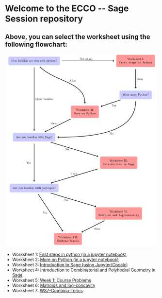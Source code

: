 # Welcome to the ECCO -- Sage Session repository

## Above, you can select the worksheet using the following flowchart:

![Flowchart](https://github.com/jplab/Sage-ECCO/blob/main/flow_week2.png?raw=true)

+ Worksheet 1: [First steps in python (in a jupyter notebook)](https://raw.githubusercontent.com/jplab/Sage-ECCO/main/WS1-First%20steps%20in%20python.ipynb)
+ Worksheet 2: [More on Python (in a jupyter notebook)](https://raw.githubusercontent.com/jplab/Sage-ECCO/main/WS2-More%20on%20Python.ipynb)
+ Worksheet 3: [Introduction to Sage (using Jupyter/Cocalc)](https://raw.githubusercontent.com/jplab/Sage-ECCO/main/WS3-Introduction%20to%20Sage.ipynb)
+ Worksheet 4: [Introduction to Combinatorial and Polyhedral Geometry in Sage](https://raw.githubusercontent.com/jplab/Sage-ECCO/main/WS4-Introduction%20to%20Polyhedral%20Geometry.ipynb)
+ Worksheet 5: [Week 1: Course Problems](https://raw.githubusercontent.com/jplab/Sage-ECCO/main/WS5-Course%20Problems.ipynb)
+ Worksheet 6: [Matroids and log-concavity](https://raw.githubusercontent.com/jplab/Sage-ECCO/main/WS6-Matroids%20and%20log-concavity.ipynb)
+ Worksheet 7: [WS7-Combina-Torics](https://raw.githubusercontent.com/jplab/Sage-ECCO/main/WS7-Combina-Torics.ipynb)
